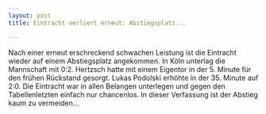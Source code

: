 ```yaml
---
layout: post
title: Eintracht verliert erneut: Abstiegsplatz...

---
```


Nach einer erneut erschreckend schwachen Leistung ist die Eintracht wieder auf einem Abstiegsplatz angekommen. In Köln unterlag die Mannschaft mit 0:2. Hertzsch hatte mit einem Eigentor in der 5. Minute für den frühen Rückstand gesorgt. Lukas Podolski erhöhte in der 35. Minute auf 2:0. Die Eintracht war in allen Belangen unterlegen und gegen den Tabellenletzten einfach nur chancenlos. In dieser Verfassung ist der Abstieg kaum zu vermeiden...


